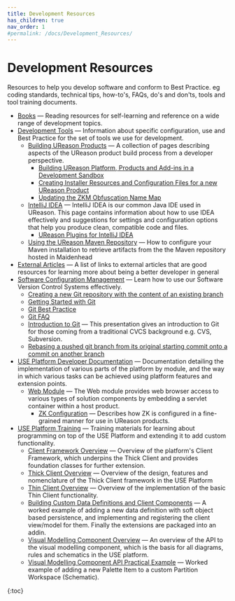 ```yaml
---
title: Development Resources
has_children: true
nav_order: 1
#permalink: /docs/Development_Resources/
---
```


# Development Resources

Resources to help you develop software and conform to Best Practice.
eg coding standards, technical tips, how-to's, FAQs, do's and don'ts, tools and tool training documents. 

-   [Books](Books) — Reading resources for self-learning and reference on a wide range of development topics.
-   [Development Tools](Development_Tools) — Information about specific configuration, use and Best Practice for the set of tools we use for development.
    -   [Building UReason Products](Building_UReason_Products) — A collection of pages describing aspects of the UReason product build process from a developer perspective.
        -   [Building UReason Platform, Products and Add-ins in a Development Sandbox](Building_UReason_Platform_Products_and_Add-ins_in_a_Development_Sandbox)
        -   [Creating Installer Resources and Configuration Files for a new UReason Product](Creating_Installer_Resources_and_Configuration_Files_for_a_new_UReason_Product)
        -   [Updating the ZKM Obfuscation Name Map](Updating_the_ZKM_Obfuscation_Name_Map)
    -   [IntelliJ IDEA](IntelliJ_IDEA) — IntelliJ IDEA is our common Java IDE used in UReason. This page contains information about how to use IDEA effectively and suggestions for settings and configuration options that help you produce clean, compatible code and files.
        -   [UReason Plugins for IntelliJ IDEA](UReason_Plugins_for_IntelliJ_IDEA)
    -   [Using the UReason Maven Repository](Using_the_UReason_Maven_Repository) — How to configure your Maven installation to retrieve artifacts from the the Maven repository hosted in Maidenhead
-   [External Articles](External_Articles) — A list of links to external articles that are good resources for learning more about being a better developer in general
-   [Software Configuration Management](Software_Configuration_Management) — Learn how to use our Software Version Control Systems effectively.
    -   [Creating a new Git repository with the content of an existing branch](Creating_a_new_Git_repository_with_the_content_of_an_existing_branch)
    -   [Getting Started with Git](Getting_Started_with_Git)
    -   [Git Best Practice](Git_Best_Practice)
    -   [Git FAQ](Git_FAQ)
    -   [Introduction to Git](Introduction_to_Git) — This presentation gives an introduction to Git for those coming from a traditional CVCS background e.g. CVS, Subversion.
    -   [Rebasing a pushed git branch from its original starting commit onto a commit on another branch](Rebasing_a_pushed_git_branch_from_its_original_starting_commit_onto_a_commit_on_another_branch)
-   [USE Platform Developer Documentation](USE_Platform_Developer_Documentation) — Documentation detailing the implementation of various parts of the platform by module, and the way in which various tasks can be achieved using platform features and extension points.
    -   [Web Module](Web_Module) — The Web module provides web browser access to various types of solution components by embedding a servlet container within a host product. 
        -   [ZK Configuration](ZK_Configuration) — Describes how ZK is configured in a fine-grained manner for use in UReason products.
-   [USE Platform Training](USE_Platform_Training) — Training materials for learning about programming on top of the USE Platform and extending it to add custom functionality.
    -   [Client Framework Overview](Client_Framework_Overview) — Overview of the platform's Client Framework, which underpins the Thick Client and provides foundation classes for further extension.
    -   [Thick Client Overview](Thick_Client_Overview) — Overview of the design, features and nomenclature of the Thick Client framework in the USE Platform
    -   [Thin Client Overview](Thin_Client_Overview) — Overview of the implementation of the basic Thin Client functionality.
    -   [Building Custom Data Definitions and Client Components](Building_Custom_Data_Definitions_and_Client_Components) — A worked example of adding a new data definition with soft object based persistence, and implementing and registering the client view/model for them. Finally the extensions are packaged into an addin.
    -   [Visual Modelling Component Overview](Visual_Modelling_Component_Overview) — An overview of the API to the visual modelling component, which is the basis for all diagrams, rules and schematics in the USE platform.
    -   [Visual Modelling Component API Practical Example](Visual_Modelling_Component_API_Practical_Example) — Worked example of adding a new Palette Item to a custom Partition Workspace (Schematic).


{:toc}
